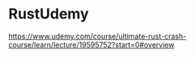 # RustUdemy
https://www.udemy.com/course/ultimate-rust-crash-course/learn/lecture/19595752?start=0#overview
